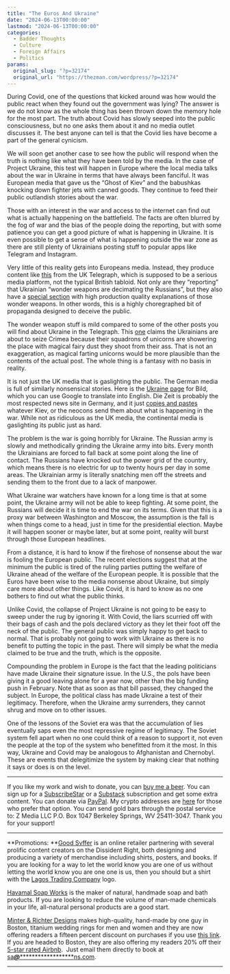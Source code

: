 ```yaml
---
title: "The Euros And Ukraine"
date: "2024-06-13T00:00:00"
lastmod: "2024-06-13T00:00:00"
categories:
  - Badder Thoughts
  - Culture
  - Foreign Affairs
  - Politics
params:
  original_slug: "?p=32174"
  original_url: "https://thezman.com/wordpress/?p=32174"
---
```


During Covid, one of the questions that kicked around was how would the
public react when they found out the government was lying? The answer is
we do not know as the whole thing has been thrown down the memory hole
for the most part. The truth about Covid has slowly seeped into the
public consciousness, but no one asks them about it and no media outlet
discusses it. The best anyone can tell is that the Covid lies have
become a part of the general cynicism.

We will soon get another case to see how the public will respond when
the truth is nothing like what they have been told by the media. In the
case of Project Ukraine, this test will happen in Europe where the local
media talks about the war in Ukraine in terms that have always been
fanciful. It was European media that gave us the “Ghost of Kiev” and the
babushkas knocking down fighter jets with canned goods. They continue to
feed their public outlandish stories about the war.

Those with an interest in the war and access to the internet can find
out what is actually happening on the battlefield. The facts are often
blurred by the fog of war and the bias of the people doing the
reporting, but with some patience you can get a good picture of what is
happening in Ukraine. It is even possible to get a sense of what is
happening outside the war zone as there are still plenty of Ukrainians
posting stuff to popular apps like Telegram and Instagram.

Very little of this reality gets into Europeans media. Instead, they
produce content like
[this](https://www.telegraph.co.uk/news/2024/06/12/kyivs-wonder-weapons-are-decimating-the-russian-army/)
from the UK Telegraph, which is supposed to be a serious media platform,
not the typical British tabloid. Not only are they “reporting” that
Ukrainian “wonder weapons are decimating the Russians”, but they also
have a <a
href="https://www.telegraph.co.uk/world-news/ukraine-weapons-tanks-jets-missiles-military-equipment-war-russia/"
rel="noopener" target="_blank">special section</a> with high production
quality explanations of those wonder weapons. In other words, this is a
highly choregraphed bit of propaganda designed to deceive the public.

The wonder weapon stuff is mild compared to some of the other posts you
will find about Ukraine in the Telegraph. This <a
href="https://www.telegraph.co.uk/news/2024/06/11/putin-russia-crimea-kerch-land-bridge-supply-route-logistic/"
rel="noopener" target="_blank">one</a> claims the Ukrainians are about
to seize Crimea because their squadrons of unicorns are showering the
place with magical fairy dust they shoot from their ass. That is not an
exaggeration, as magical farting unicorns would be more plausible than
the contents of the actual post. The whole thing is a fantasy with no
basis in reality.

It is not just the UK media that is gaslighting the public. The German
media is full of similarly nonsensical stories. Here is the <a
href="https://www.bild.de/politik/ausland/politik-ausland/ukraine-krieg-die-aktuelle-lage-im-live-ticker-83726300.bild.html"
rel="noopener" target="_blank">Ukraine page</a> for Bild, which you can
use Google to translate into English. Die Zeit is probably the most
respected news site in Germany, and it just <a
href="https://www.zeit.de/politik/ausland/karte-ukraine-krieg-russland-frontverlauf-truppenbewegungen"
rel="noopener" target="_blank">copies and pastes</a> whatever Kiev, or
the neocons send them about what is happening in the war. While not as
ridiculous as the UK media, the continental media is gaslighting its
public just as hard.

The problem is the war is going horribly for Ukraine. The Russian army
is slowly and methodically grinding the Ukraine army into bits. Every
month the Ukrainians are forced to fall back at some point along the
line of contact. The Russians have knocked out the power grid of the
country, which means there is no electric for up to twenty hours per day
in some areas. The Ukrainian army is literally snatching men off the
streets and sending them to the front due to a lack of manpower.

What Ukraine war watchers have known for a long time is that at some
point, the Ukraine army will not be able to keep fighting. At some
point, the Russians will decide it is time to end the war on its terms.
Given that this is a proxy war between Washington and Moscow, the
assumption is the fall is when things come to a head, just in time for
the presidential election. Maybe it will happen sooner or maybe later,
but at some point, reality will burst through those European headlines.

From a distance, it is hard to know if the firehose of nonsense about
the war is fooling the European public. The recent elections suggest
that at the minimum the public is tired of the ruling parties putting
the welfare of Ukraine ahead of the welfare of the European people. It
is possible that the Euros have been wise to the media nonsense about
Ukraine, but simply care more about other things. Like Covid, it is hard
to know as no one bothers to find out what the public thinks.

Unlike Covid, the collapse of Project Ukraine is not going to be easy to
sweep under the rug by ignoring it. With Covid, the liars scurried off
with their bags of cash and the pols declared victory as they let their
foot off the neck of the public. The general public was simply happy to
get back to normal. That is probably not going to work with Ukraine as
there is no benefit to putting the topic in the past. There will simply
be what the media claimed to be true and the truth, which is the
opposite.

Compounding the problem in Europe is the fact that the leading
politicians have made Ukraine their signature issue. In the U.S., the
pols have been giving it a good leaving alone for a year now, other than
the big funding push in February. Note that as soon as that bill passed,
they changed the subject. In Europe, the political class has made
Ukraine a test of their legitimacy. Therefore, when the Ukraine army
surrenders, they cannot shrug and move on to other issues.

One of the lessons of the Soviet era was that the accumulation of lies
eventually saps even the most repressive regime of legitimacy. The
Soviet system fell apart when no one could think of a reason to support
it, not even the people at the top of the system who benefitted from it
the most. In this way, Ukraine and Covid may be analogous to Afghanistan
and Chernobyl. These are events that delegitimize the system by making
clear that nothing it says or does is on the level.

------------------------------------------------------------------------

If you like my work and wish to donate, you can
<a href="https://www.buymeacoffee.com/mujolulu" rel="noopener"
target="_blank">buy me a beer</a>. You can sign up for a
<a href="https://www.subscribestar.com/the-z-blog" rel="noopener"
target="_blank">SubscribeStar</a> or a
<a href="https://thedissident.substack.com/" rel="noopener"
target="_blank">Substack</a> subscription and get some extra content.
You can donate via <a
href="https://www.paypal.com/donate/?cmd=_s-xclick&amp;hosted_button_id=UDAS2Q8JYA6CN&amp;source=url"
rel="noopener" target="_blank">PayPal</a>. My crypto addresses are
<a href="https://thezman.com/wordpress/?page_id=22713" rel="noopener"
target="_blank">here</a> for those who prefer that option. You can send
gold bars through the postal service to: Z Media LLC P.O. Box 1047
Berkeley Springs, WV 25411-3047. Thank you for your support!

------------------------------------------------------------------------

**Promotions: **<a href="https://goodsvffer.com/" rel="noopener" target="_blank">Good
Svffer</a> is an online retailer partnering with several prolific
content creators on the Dissident Right, both designing and producing a
variety of merchandise including shirts, posters, and books. If you are
looking for a way to let the world know you are one of us without
letting the world know you are one one is us, then you should but a
shirt with the
<a href="https://goodsvffer.com/products/lagos-trading-company"
rel="noopener" target="_blank">Lagos Trading Company</a> logo.

<a href="https://havamalsoapworks.com/" rel="noopener"
target="_blank">Havamal Soap Works</a> is the maker of natural, handmade
soap and bath products. If you are looking to reduce the volume of
man-made chemicals in your life, all-natural personal products are a
good start.

<a href="https://www.minterandrichterdesigns.com/"
rel="noreferrer nofollow noopener" target="_blank">Minter &amp; Richter
Designs</a> makes high-quality, hand-made by one guy in Boston, titanium
wedding rings for men and women and they are now offering readers a
fifteen percent discount on purchases if you use
<a href="https://www.minterandrichterdesigns.com/discount/ZMAN"
rel="noreferrer nofollow noopener" target="_blank">this link</a>.
<span class="highlight"><span class="colour"><span class="font"><span class="size">If
you are headed to Boston, they are also offering my readers 20% off
their <a
href="https://www.airbnb.com/users/7988017/listings?user_id=7988017&amp;s=3"
rel="noopener noreferrer" target="_blank">5-star rated Airbnb</a>.  Just
email them directly to book at
<a href="mailto:sa***@*********************ns.com"
data-original-string="cP2hsM/YNKp16lde3+u0FQ==cb7ZFdxo5eBCxqE+JnsnK3U4wrJhqFSogVD949S5OSClmACGm0Db0Rqj91pIeMO1jLv"><span
class="apbct-email-encoder"
data-original-string="jgRyeHPn6ow6TH6Wkm5OgQ==cb7gr9+6who/7BimTvK5u5+E8/h/H2/dX7nBEnV2RX/OhImTfQLNsXSaACHshTkVvR3"
title="This contact has been encoded by Anti-Spam by CleanTalk. Click to decode. To finish the decoding make sure that JavaScript is enabled in your browser.">sa<span
class="apbct-blur">***</span>@<span
class="apbct-blur">*********************</span>ns.com</span></a>.</span></span></span></span>

------------------------------------------------------------------------
